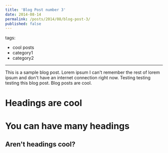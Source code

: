 ```yaml
---
title: 'Blog Post number 3'
date: 2014-08-14
permalink: /posts/2014/08/blog-post-3/
published: false
---
```

tags:
  - cool posts
  - category1
  - category2
---

This is a sample blog post. Lorem ipsum I can't remember the rest of lorem ipsum and don't have an internet connection right now. Testing testing testing this blog post. Blog posts are cool. 

Headings are cool
======

You can have many headings
======

Aren't headings cool?
------
